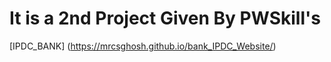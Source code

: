 # It is a 2nd Project Given By PWSkill's
[IPDC_BANK] (https://mrcsghosh.github.io/bank_IPDC_Website/)
